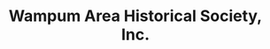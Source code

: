---
layout: repo
title: "Wampum Area Historical Society, Inc."
id: 15065
permalink: repos/15065/
---